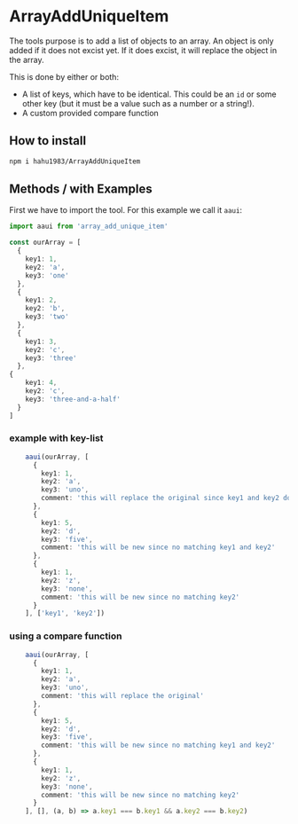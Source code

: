 # ArrayAddUniqueItem

The tools purpose is to add a list of objects to an array. An object is only added if it does not excist yet.
If it does excist, it will replace the object in the array.

This is done by either or both:

- A list of keys, which have to be identical. This could be an `id` or some other key (but it must be a value such as a number or a string!).
- A custom provided compare function

## How to install

```bash
npm i hahu1983/ArrayAddUniqueItem
```

## Methods / with Examples

First we have to import the tool. For this example we call it `aaui`:

```typescript
import aaui from 'array_add_unique_item'

const ourArray = [
  {
    key1: 1,
    key2: 'a',
    key3: 'one'
  },
  {
    key1: 2,
    key2: 'b',
    key3: 'two'
  },
  {
    key1: 3,
    key2: 'c',
    key3: 'three'
  },
{
    key1: 4,
    key2: 'c',
    key3: 'three-and-a-half'
  }
]


```

### example with key-list

```typescript
    aaui(ourArray, [
      {
        key1: 1,
        key2: 'a',
        key3: 'uno',
        comment: 'this will replace the original since key1 and key2 do match'
      },
      {
        key1: 5,
        key2: 'd',
        key3: 'five',
        comment: 'this will be new since no matching key1 and key2'
      },
      {
        key1: 1,
        key2: 'z',
        key3: 'none',
        comment: 'this will be new since no matching key2'
      }
    ], ['key1', 'key2'])
```
  
### using a compare function

```typescript
    aaui(ourArray, [
      {
        key1: 1,
        key2: 'a',
        key3: 'uno',
        comment: 'this will replace the original'
      },
      {
        key1: 5,
        key2: 'd',
        key3: 'five',
        comment: 'this will be new since no matching key1 and key2'
      },
      {
        key1: 1,
        key2: 'z',
        key3: 'none',
        comment: 'this will be new since no matching key2'
      }
    ], [], (a, b) => a.key1 === b.key1 && a.key2 === b.key2)
```
